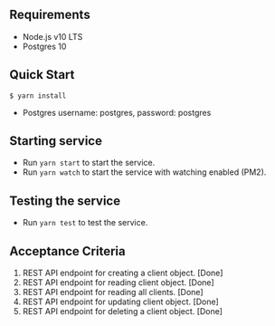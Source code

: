 Requirements
--------------------
* Node.js v10 LTS
* Postgres 10

Quick Start
--------------------

```
$ yarn install
```
* Postgres username: postgres, password: postgres

Starting service
--------------------

* Run `yarn start` to start the service.
* Run `yarn watch` to start the service with watching enabled (PM2).

Testing the service
--------------------

* Run `yarn test` to test the service.

Acceptance Criteria
--------------------
1. REST API endpoint for creating a client object. [Done]
2. REST API endpoint for reading client object. [Done]
3. REST API endpoint for reading all clients. [Done]
4. REST API endpoint for updating client object. [Done]
5. REST API endpoint for deleting a client object. [Done]
